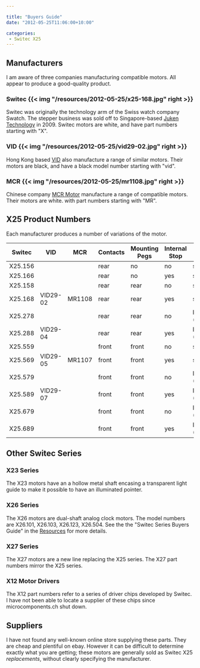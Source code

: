 ```yaml
---

title: "Buyers Guide"
date: "2012-05-25T11:06:00+10:00"

categories:
 - Switec X25
---
```


Manufacturers
-------------

I am aware of three companies manufacturing compatible motors.  All appear to
produce a good-quality product.

<!--more-->

### Switec {{< img "/resources/2012-05-25/x25-168.jpg" right >}}
Switec was originally the technology arm of the Swiss watch company Swatch.
The stepper business was sold off to Singapore-based [Juken Technology](http://jukenswisstech.com/) in 2009.
Switec motors are white, and have part numbers starting with "X".

### VID {{< img "/resources/2012-05-25/vid29-02.jpg" right >}}
Hong Kong based [VID](http://www.vid.wellgain.com/product.aspx) also manufacture a range
of similar motors.  Their motors are black, and have a black model number starting with "vid".
<br clear="right"/>

### MCR {{< img "/resources/2012-05-25/mr1108.jpg" right >}}
Chinese company [MCR Motor](http://www.mcrmotor.com/en/) manufacture a range of compatible motors.
Their motors are white. with part numbers starting with "MR".
<br clear="right"/>

X25 Product Numbers
------

Each manufacturer produces a number of variations of the motor.

Switec      | VID        | MCR        | Contacts   | Mounting Pegs | Internal Stop |  Shaft      |
----        |----        |----        |----        |----        |----        |----         |
X25.156     |            |            |  rear      | no         | no         | standard    |
X25.166     |            |            |  rear      | no         | yes        | standard    |
X25.158     |            |            |  rear      | rear       | no         | standard    |
X25.168     | VID29-02   | MR1108     |  rear      | rear       | yes        | standard    |
X25.278     |            |            |  rear      | rear       | no         | long (+2mm) |
X25.288     | VID29-04   |            |  rear      | rear       | yes        | long (+2mm) |
X25.559     |            |            |  front     | front      | no         | standard    |
X25.569     | VID29-05   | MR1107     |  front     | front      | yes        | standard    |
X25.579     |            |            |  front     | front      | no         | long (+2mm) |
X25.589     | VID29-07   |            |  front     | front      | yes        | long (+2mm) |
X25.679     |            |            |  front     | front      | no         | long (+2mm) |
X25.689     |            |            |  front     | front      | yes        | long (+2mm) |

Other Switec Series
------

### X23 Series
The X23 motors have an a hollow metal shaft encasing a transparent light guide
to make it possible to have an illuminated pointer.

### X26 Series
The X26 motors are dual-shaft analog clock motors.  The model numbers are X26.101, X26.103, X26.123, X26.504.
See the the "Switec Series Buyers Guide" in the [Resources](/resources) for more details.

### X27 Series
The X27 motors are a new line replacing the X25 series.  The X27 part numbers mirror the X25 series.

### X12 Motor Drivers
The X12 part numbers refer to a series of driver chips developed by Switec.  I have not been able to
locate a supplier of these chips since microcomponents.ch shut down.


Suppliers
---------

I have not found any well-known online store supplying these parts.
They are cheap and plentiful on ebay.  However it can
be difficult to determine exactly what you are getting; these motors are generally
sold as Switec X25 _replacements_, without clearly specifying the manufacturer.
